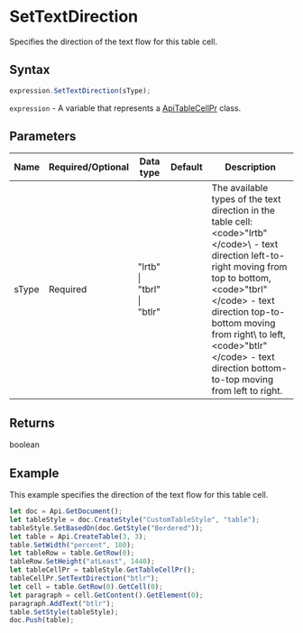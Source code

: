 # SetTextDirection

Specifies the direction of the text flow for this table cell.

## Syntax

```javascript
expression.SetTextDirection(sType);
```

`expression` - A variable that represents a [ApiTableCellPr](../ApiTableCellPr.md) class.

## Parameters

| **Name** | **Required/Optional** | **Data type** | **Default** | **Description** |
| ------------- | ------------- | ------------- | ------------- | ------------- |
| sType | Required | "lrtb" \| "tbrl" \| "btlr" |  | The available types of the text direction in the table cell: &lt;code&gt;"lrtb"&lt;/code&gt;\ - text direction left-to-right moving from top to bottom, &lt;code&gt;"tbrl"&lt;/code&gt; - text direction top-to-bottom moving from right\ to left, &lt;code&gt;"btlr"&lt;/code&gt; - text direction bottom-to-top moving from left to right. |

## Returns

boolean

## Example

This example specifies the direction of the text flow for this table cell.

```javascript editor-
let doc = Api.GetDocument();
let tableStyle = doc.CreateStyle("CustomTableStyle", "table");
tableStyle.SetBasedOn(doc.GetStyle("Bordered"));
let table = Api.CreateTable(3, 3);
table.SetWidth("percent", 100);
let tableRow = table.GetRow(0);
tableRow.SetHeight("atLeast", 1440);
let tableCellPr = tableStyle.GetTableCellPr();
tableCellPr.SetTextDirection("btlr");
let cell = table.GetRow(0).GetCell(0);
let paragraph = cell.GetContent().GetElement(0);
paragraph.AddText("btlr");
table.SetStyle(tableStyle);
doc.Push(table);
```
